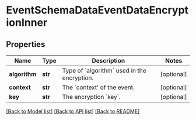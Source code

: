 # EventSchemaDataEventDataEncryptionInner


## Properties
Name | Type | Description | Notes
------------ | ------------- | ------------- | -------------
**algorithm** | **str** | Type of &#x60;algorithm&#x60; used in the encryption. | [optional] 
**context** | **str** | The &#x60;context&#39; of the event. | [optional] 
**key** | **str** | The encryption &#x60;key&#x60;. | [optional] 

[[Back to Model list]](../README.md#documentation-for-models) [[Back to API list]](../README.md#documentation-for-api-endpoints) [[Back to README]](../README.md)



